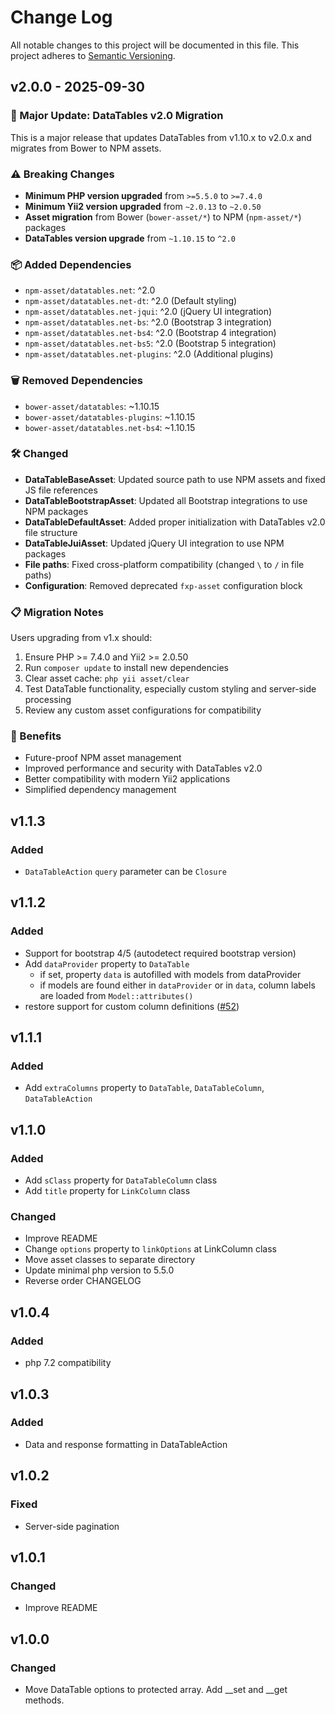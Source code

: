 # Change Log
All notable changes to this project will be documented in this file.
This project adheres to [Semantic Versioning](http://semver.org/).

## v2.0.0 - 2025-09-30
### 🚀 Major Update: DataTables v2.0 Migration
This is a major release that updates DataTables from v1.10.x to v2.0.x and migrates from Bower to NPM assets.

### ⚠️ Breaking Changes
- **Minimum PHP version upgraded** from `>=5.5.0` to `>=7.4.0`
- **Minimum Yii2 version upgraded** from `~2.0.13` to `~2.0.50`
- **Asset migration** from Bower (`bower-asset/*`) to NPM (`npm-asset/*`) packages
- **DataTables version upgrade** from `~1.10.15` to `^2.0`

### 📦 Added Dependencies
- `npm-asset/datatables.net`: ^2.0
- `npm-asset/datatables.net-dt`: ^2.0 (Default styling)
- `npm-asset/datatables.net-jqui`: ^2.0 (jQuery UI integration)
- `npm-asset/datatables.net-bs`: ^2.0 (Bootstrap 3 integration)
- `npm-asset/datatables.net-bs4`: ^2.0 (Bootstrap 4 integration)
- `npm-asset/datatables.net-bs5`: ^2.0 (Bootstrap 5 integration)
- `npm-asset/datatables.net-plugins`: ^2.0 (Additional plugins)

### 🗑️ Removed Dependencies
- `bower-asset/datatables`: ~1.10.15
- `bower-asset/datatables-plugins`: ~1.10.15
- `bower-asset/datatables.net-bs4`: ~1.10.15

### 🛠️ Changed
- **DataTableBaseAsset**: Updated source path to use NPM assets and fixed JS file references
- **DataTableBootstrapAsset**: Updated all Bootstrap integrations to use NPM packages
- **DataTableDefaultAsset**: Added proper initialization with DataTables v2.0 file structure
- **DataTableJuiAsset**: Updated jQuery UI integration to use NPM packages
- **File paths**: Fixed cross-platform compatibility (changed `\` to `/` in file paths)
- **Configuration**: Removed deprecated `fxp-asset` configuration block

### 📋 Migration Notes
Users upgrading from v1.x should:
1. Ensure PHP >= 7.4.0 and Yii2 >= 2.0.50
2. Run `composer update` to install new dependencies
3. Clear asset cache: `php yii asset/clear`
4. Test DataTable functionality, especially custom styling and server-side processing
5. Review any custom asset configurations for compatibility

### 🎯 Benefits
- Future-proof NPM asset management
- Improved performance and security with DataTables v2.0
- Better compatibility with modern Yii2 applications
- Simplified dependency management

## v1.1.3
### Added
- `DataTableAction` `query` parameter can be `Closure`

## v1.1.2
### Added
- Support for bootstrap 4/5 (autodetect required bootstrap version)
- Add `dataProvider` property to `DataTable`
  - if set, property `data` is autofilled with models from dataProvider
  - if models are found either in `dataProvider` or in `data`, column labels are loaded from
    `Model::attributes()`
- restore support for custom column definitions ([#52])

## v1.1.1
### Added
- Add `extraColumns` property to `DataTable`, `DataTableColumn`, `DataTableAction`

## v1.1.0
### Added
- Add `sClass` property for `DataTableColumn` class
- Add `title` property for `LinkColumn` class
### Changed
- Improve README
- Change `options` property to `linkOptions` at LinkColumn class
- Move asset classes to separate directory
- Update minimal php version to 5.5.0
- Reverse order CHANGELOG

## v1.0.4
### Added
- php 7.2 compatibility

## v1.0.3
### Added
- Data and response formatting in DataTableAction

## v1.0.2
### Fixed
- Server-side pagination

## v1.0.1
### Changed
- Improve README

## v1.0.0
### Changed 
- Move DataTable options to protected array. Add __set and __get methods.

[#52]: https://github.com/NullRefExcep/yii2-datatables/issues/52
